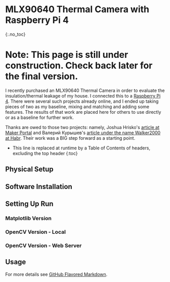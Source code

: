 # MLX90640 Thermal Camera with Raspberry Pi 4
{:.no_toc}

# Note: This page is still under construction. Check back later for the final version.

I recently purchased an MLX90640 Thermal Camera in order to evaluate the insulation/thermal leakage of my house. I connected this to a [Raspberry Pi 4](https://www.raspberrypi.org/products/raspberry-pi-4-model-b/). There were several such projects already online, and I ended up taking pieces of two as my baseline, mixing and matching and adding some features. The results of that work are placed here for others to use directly or as a baseline for further work.

Thanks are owed to those two projects: namely, Joshua Hrisko's [article at Maker Portal](https://makersportal.com/blog/2020/6/8/high-resolution-thermal-camera-with-raspberry-pi-and-mlx90640) and Валерий Курышев's [article under the name Walker2000 at Habr](https://habr.com/en/post/441050/). Their work was a BIG step forward as a starting point.

* This line is replaced at runtime by a Table of Contents of headers, excluding the top header
{:toc}

## Physical Setup

## Software Installation

## Setting Up Run

### Matplotlib Version

### OpenCV Version - Local

### OpenCV Version - Web Server

## Usage



For more details see [GitHub Flavored Markdown](https://guides.github.com/features/mastering-markdown/).
